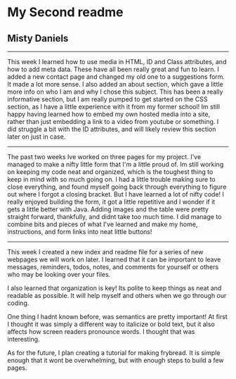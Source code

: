   # My Second readme

  ## Misty Daniels
  ***

  This week I learned how to use media in HTML, ID and Class attributes, and
  how to add meta data. These have all been really great and fun to learn.
  I added a new contact page and changed my old one to a suggestions form. It
  made a lot more sense. I also added an about section, which gave a little more
  info on who I am and why I chose this subject.
  This has been a really informative section, but I am really pumped to get
  started on the CSS section, as I have a little experience with it from my
  former school!
  Im still happy having learned how to embed my own hosted media into a site,
  rather than just embedding a link to a video from youtube or something.
  I did struggle a bit with the ID attributes, and will likely review this
  section later on just in case.

  ***

  The past two weeks Ive worked on three pages for my project. I've managed to
  make a nifty little form that I'm a little proud of.
  Im still working on keeping my code neat and organized, which is the toughest
  thing to keep in mind with so much going on.
  I had a little trouble making sure to close everything, and found myself going
  back through everything to figure out where I forgot a closing bracket.
  But I have learned a lot of nifty code!
  I really enjoyed building the form, it got a little repetitive and I wonder
   if it gets a little better with Java.
   Adding images and the table were pretty straight forward, thankfully, and
   didnt take too much time.
   I did manage to combine bits and pieces of what I've learned and make my
   home, instructions, and form links into neat little buttons!

  ***

  This week I created a new index and readme file for a series of new webpages we
   will work on later.
  I learned that it can be important to leave messages, reminders, todos, notes,
   and comments for yourself or others who may be looking over your files.


  I also learned that organization is key! Its polite to keep things as neat and
   readable as possible. It will help myself and others when we go through our
    coding.

  One thing I hadnt known before, was semantics are pretty important! At first I
   thought it was simply a different way to italicize or bold text, but it also
    affects how screen readers pronounce words. I thought that was interesting.

  As for the future, I plan creating a tutorial for making frybread. It is
   simple enough that it wont be overwhelming, but with enough steps to build
    a few pages.
